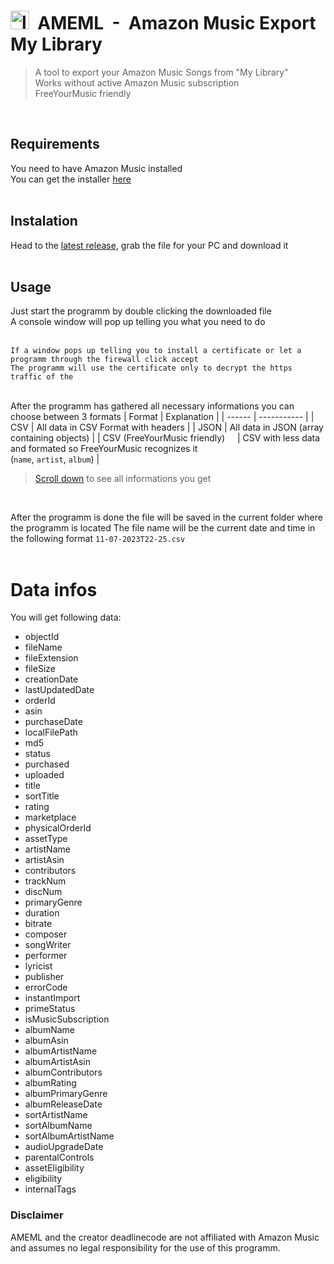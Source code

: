# <img  src="https://i.ibb.co/cDxhM27/Gruppe-2.png"  alt="logo"  height="30"  />&nbsp;&nbsp;AMEML&nbsp;&nbsp;-&nbsp;&nbsp;Amazon Music Export My Library

> A tool to export your Amazon Music Songs from "My Library"<br />
> Works without active Amazon Music subscription<br />
> FreeYourMusic friendly
<br />

## Requirements
You need to have Amazon Music installed
<br />
You can get the installer [here](www.amazon.de/Amazon-Music-für-PC-Download/dp/B00CTTEKJW)
<br />
<br />

## Instalation

Head to the [latest release](https://github.com/deadlinecode/AMEML/releases/latest), grab the file for your PC and download it
<br />
<br />

## Usage

Just start the programm by double clicking the downloaded file
<br />
A console window will pop up telling you what you need to do
<br />
<br />

`If a window pops up telling you to install a certificate or let a programm through the firewall click accept`<br />
`The programm will use the certificate only to decrypt the https traffic of the `
<br />
<br />

After the programm has gathered all necessary informations you can choose between 3 formats
| Format | Explanation |
| ------ | ----------- |
| CSV    | All data in CSV Format with headers |
| JSON   | All data in JSON (array containing objects) |
| CSV (FreeYourMusic friendly)&nbsp;&nbsp;&nbsp;&nbsp; | CSV with less data and formated so FreeYourMusic recognizes it&nbsp;&nbsp;&nbsp;&nbsp;<br />(`name`, `artist`, `album`) |
> [Scroll down](#data-infos) to see all informations you get
<br />

After the programm is done the file will be saved in the current folder where the programm is located
The file name will be the current date and time in the following format `11-07-2023T22-25.csv`
<br />
<br />

# Data infos
You will get following data:
- objectId
- fileName
- fileExtension
- fileSize
- creationDate
- lastUpdatedDate
- orderId
- asin
- purchaseDate
- localFilePath
- md5
- status
- purchased
- uploaded
- title
- sortTitle
- rating
- marketplace
- physicalOrderId
- assetType
- artistName
- artistAsin
- contributors
- trackNum
- discNum
- primaryGenre
- duration
- bitrate
- composer
- songWriter
- performer
- lyricist
- publisher
- errorCode
- instantImport
- primeStatus
- isMusicSubscription
- albumName
- albumAsin
- albumArtistName
- albumArtistAsin
- albumContributors
- albumRating
- albumPrimaryGenre
- albumReleaseDate
- sortArtistName
- sortAlbumName
- sortAlbumArtistName
- audioUpgradeDate
- parentalControls
- assetEligibility
- eligibility
- internalTags



### Disclaimer
AMEML and the creator deadlinecode are not affiliated with Amazon Music and assumes no legal responsibility for the use of this programm.
